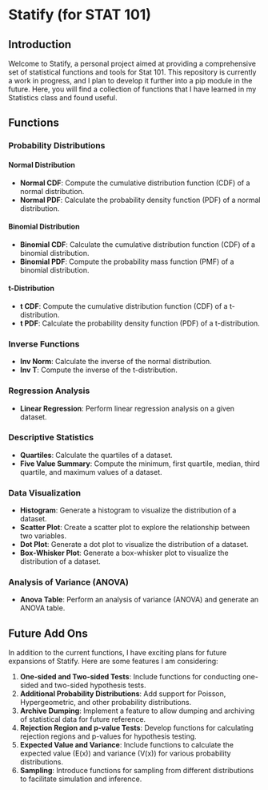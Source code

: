# Statify (for STAT 101)

## Introduction

Welcome to Statify, a personal project aimed at providing a comprehensive set of statistical functions and tools for Stat 101. This repository is currently a work in progress, and I plan to develop it further into a pip module in the future. Here, you will find a collection of functions that I have learned in my Statistics class and found useful. 

## Functions

### Probability Distributions

#### Normal Distribution

- **Normal CDF**: Compute the cumulative distribution function (CDF) of a normal distribution.
- **Normal PDF**: Calculate the probability density function (PDF) of a normal distribution.

#### Binomial Distribution

- **Binomial CDF**: Calculate the cumulative distribution function (CDF) of a binomial distribution.
- **Binomial PDF**: Compute the probability mass function (PMF) of a binomial distribution.

#### t-Distribution

- **t CDF**: Compute the cumulative distribution function (CDF) of a t-distribution.
- **t PDF**: Calculate the probability density function (PDF) of a t-distribution.

### Inverse Functions

- **Inv Norm**: Calculate the inverse of the normal distribution.
- **Inv T**: Compute the inverse of the t-distribution.

### Regression Analysis

- **Linear Regression**: Perform linear regression analysis on a given dataset.

### Descriptive Statistics

- **Quartiles**: Calculate the quartiles of a dataset.
- **Five Value Summary**: Compute the minimum, first quartile, median, third quartile, and maximum values of a dataset.

### Data Visualization

- **Histogram**: Generate a histogram to visualize the distribution of a dataset.
- **Scatter Plot**: Create a scatter plot to explore the relationship between two variables.
- **Dot Plot**: Generate a dot plot to visualize the distribution of a dataset.
- **Box-Whisker Plot**: Generate a box-whisker plot to visualize the distribution of a dataset.

### Analysis of Variance (ANOVA)

- **Anova Table**: Perform an analysis of variance (ANOVA) and generate an ANOVA table.

## Future Add Ons

In addition to the current functions, I have exciting plans for future expansions of Statify. Here are some features I am considering:

1. **One-sided and Two-sided Tests**: Include functions for conducting one-sided and two-sided hypothesis tests.
2. **Additional Probability Distributions**: Add support for Poisson, Hypergeometric, and other probability distributions.
3. **Archive Dumping**: Implement a feature to allow dumping and archiving of statistical data for future reference.
4. **Rejection Region and p-value Tests**: Develop functions for calculating rejection regions and p-values for hypothesis testing.
5. **Expected Value and Variance**: Include functions to calculate the expected value (E(x)) and variance (V(x)) for various probability distributions.
6. **Sampling**: Introduce functions for sampling from different distributions to facilitate simulation and inference.

